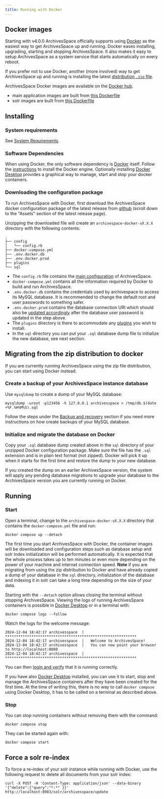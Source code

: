```yaml
---
title: Running with Docker
---
```


## Docker images

Starting with v4.0.0 ArchivesSpace officially supports using [Docker](https://www.docker.com/) as the easiest way to get ArchivesSpace up and running. Docker eases installing, upgrading, starting and stopping ArchivesSpace. It also makes it easy to setup ArchivesSpace as a system service that starts automatically on every reboot.

If you prefer not to use Docker, another (more involved) way to get ArchivesSpace up and running is installing the latest [distribution `.zip` file](/getting_started/zip_distribution).

ArchivesSpace Docker images are available on the [Docker hub](https://hub.docker.com/u/archivesspace).

- main application images are built from [this Dockerfile](https://github.com/archivesspace/archivesspace/blob/master/Dockerfile)
- solr images are built from [this Dockerfile](https://github.com/archivesspace/archivesspace/blob/master/solr/Dockerfile)

## Installing

### System requirements

See [System Requirements](/administration/getting_started/#system-requirements).

### Software Dependencies

When using Docker, the only software dependency is [Docker](https://www.docker.com/) itself. Follow the [instructions](https://docs.docker.com/get-started/get-docker/) to install the Docker engine.
Optionally installing [Docker Desktop](https://www.docker.com/products/docker-desktop/) provides a graphical way to manage, start and stop your docker containers.

### Downloading the configuration package

To run ArchivesSpace with Docker, first download the ArchivesSpace docker configuration package of the latest release from [github](https://github.com/archivesspace/archivesspace/releases) (scroll down to the "Assets" section of the latest release page).

Unzipping the downloaded file will create an `archivespace-docker-vX.X.X` directory with the following contents:

```
.
├── config
│   └── config.rb
├── docker-compose.yml
├── .env.docker.db
├── .env.docker.prod
├── plugins
└── sql
```

- The `config.rb` file contains the [main configuration](/customization/configuration/) of ArchivesSpace.
- `docker-compose.yml` contains all the information required by Docker to build and run ArchivesSpace.
- `.env.docker.db` contains the credentials used by archivespace to access its MySQL database. It is recommended to change the default root and user passwords to something safer.
- `.env.docker.prod` contains the database connection URI which should also be [updated accordingly](/customization/configuration/#database-config) after the database user password is updated in the step above.
- The `plugins` directory is there to accommodate any [plugins](/customization/plugins/) you wish to install.
- In the `sql` directory you can put your `.sql` database dump file to initialize the new database, see next section.

## Migrating from the zip distribution to docker

If you are currently running ArchivesSpace using the zip file distribution, you can start using Docker instead.

### Create a backup of your ArchivesSpace instance database

Use `mysqldump` to create a dump of your MySQL database:

```
mysqldump -uroot -p123456 -h 127.0.0.1 archivesspace > /tmp/db.$(date +%F.%H%M%S).sql
```

Follow the steps under the [Backup and recovery](/administration/backup/) section if you need more instructions on how create backups of your MySQL database.

### Initialize and migrate the database on Docker

Copy your `.sql` database dump created above in the `sql` directory of your unzipped Docker configuration package. Make sure the file has the `.sql` extension and is in plain text format (not zipped).
Docker will pick it up when it starts for the first time and restore the dump to your new database.

If you created the dump on an earlier ArchivesSpace version, the system will apply any pending database migrations to upgrade your database to the ArchivesSpace version you are currently running on Docker.

## Running

### Start

Open a terminal, change to the `archivespace-docker-vX.X.X` directory that contains the `docker-compose.yml` file and run:

```
docker compose up --detach
```

The first time you start ArchivesSpace with Docker, the container images will be downloaded and configuration steps such as database setup and solr index initialization will be performed automatically.
It is expected that the whole process takes up to ten minutes or even more depending on the power of your machine and internet connection speed. **Note** if you are migrating from using the zip distribution to Docker and have already copied a dump of your database in the `sql` directory, initialization of the database and indexing it in solr can take a long time depending on the size of your data.

Starting with the `--detach` option allows closing the terminal without stopping ArchivesSpace. Viewing the logs of running ArchivesSpace containers is possible in [Docker Desktop](https://www.docker.com/products/docker-desktop/) or in a terminal with:

```
docker compose logs --follow
```

Watch the logs for the welcome message:

```
2024-12-04 18:42:17 archivesspace  | ************************************************************
2024-12-04 18:42:17 archivesspace  |   Welcome to ArchivesSpace!
2024-12-04 18:42:17 archivesspace  |   You can now point your browser to http://localhost:8080
2024-12-04 18:42:17 archivesspace  | ************************************************************
```

You can then [login and verify](/administration/getting_started/#start-archivesspace) that it is running correctly.

If you have also [Docker Desktop](https://www.docker.com/products/docker-desktop/) installed, you can use it to start, stop and manage the ArchivesSpace containers after they have been created for the first time. At the time of writing this, there is no way to call `docker compose` using Docker Desktop, it has to be called on a terminal as described above.

### Stop

You can stop running containers without removing them with the command:

```
docker compose stop
```

They can be started again with:

```
docker compose start
```

## Force a solr re-index

To force a re-index of your solr instance while running with Docker, use the following request to delete all documents from your solr index:

```
curl -X POST -H 'Content-Type: application/json' --data-binary '{"delete":{"query":"*:*" }}' http://localhost:8983/solr/archivesspace/update
```
